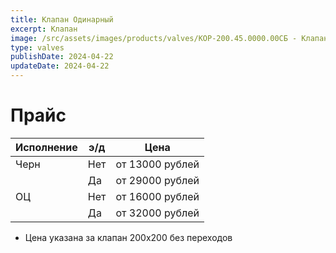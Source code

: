 ```yaml
---
title: Клапан Одинарный
excerpt: Клапан
image: /src/assets/images/products/valves/КОР-200.45.0000.00СБ - Клапан одинарный.jpg
type: valves
publishDate: 2024-04-22
updateDate: 2024-04-22
---
```


# Прайс

| Исполнение | э/д | Цена            |
| ---------- | --- | --------------- |
| Черн       | Нет | от 13000 рублей |
|            | Да  | от 29000 рублей |
| ОЦ         | Нет | от 16000 рублей |
|            | Да  | от 32000 рублей |

- Цена указана за клапан 200х200 без переходов
